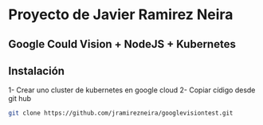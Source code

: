 # Proyecto  de Javier Ramirez Neira 

## Google Could Vision + NodeJS + Kubernetes

## Instalación

1- Crear uno cluster de kubernetes en google cloud
2- Copiar cídigo desde git hub

```bash
git clone https://github.com/jramirezneira/googlevisiontest.git